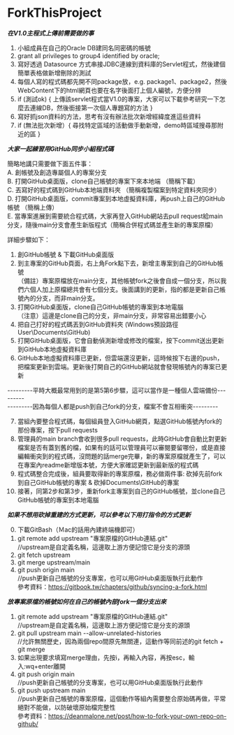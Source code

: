 # ForkThisProject

  
***在V1.0主程式上傳前需要做的事***  

  
1. 小組成員在自己的Oracle DB建同名同密碼的帳號  
2. grant all privileges to group4 identified by oracle;  
3. 寫好透過 Datasource 方式串接JDBC連線到資料庫的Servlet程式，然後建個簡單表格做新增刪除的測試
4. 每個人寫的程式碼都先開不同package放，e.g. package1、package2，然後ＷebContent下的html網頁也要在名字後面打上個人編號，方便分辨
5. if (測試ok) { 上傳該servlet程式當V1.0的專案，大家可以下載參考研究一下怎麼去連線DB，然後銜接第一次個人專題寫的方法 }   
6. 寫好抓json資料的方法，思考有沒有辦法批次新增經緯度進這些資料  
7. if (無法批次新增）{ 尋找特定區域的活動做手動新增，demo時區域搜尋那附近的區 } 

  
***大家一起練習用GitHub同步小組程式碼***   

  
簡略地講只需要做下面五件事：    
A.  創帳號及創造專屬個人的專案分支  
B.  打開GitHub桌面版，clone自己帳號的專案下來本地端 （簡稱下載）  
C.  丟寫好的程式碼到GitHub本地端資料夾 （簡稱複製檔案到特定資料夾同步）  
D.  打開GitHub桌面版，commit專案到本地虛擬資料庫，再push上自己的GitHub帳號 （簡稱上傳）  
E.  當專案進展到需要統合程式碼，大家再登入GitHub網站去pull request給main分支，隨後main分支會產生新版程式（簡稱合併程式碼並產生新的專案原檔）  
  
詳細步驟如下：  
1. 創GitHub帳號 & 下載GitHub桌面版  
2. 到主專案的GitHub頁面，右上角Fork點下去，新增主專案到自己的GitHub帳號   
（備註）專案原檔放在main分支，其他帳號fork之後會自成一個分支，所以我們六個人加上原檔總共會有七個分支。後面講到的更新，指的都是更新自己帳號內的分支，而非main分支。
3. 打開GitHub桌面版，clone自己GitHub帳號的專案到本地電腦   
（注意）這邊是clone自己的分支，非main分支，非常容易出錯要小心 
4. 把自己打好的程式碼丟到GitHub資料夾 (Windows預設路徑User\Documents\GitHub)  
5. 打開GitHub桌面版，它會自動偵測新增或修改的檔案，按下commit送出更新到GitHub本地虛擬資料庫  
6. GitHub本地虛擬資料庫已更新，但雲端還沒更新，這時候按下右邊的push，把檔案更新到雲端。更新後打開自己的GitHub網站就會發現帳號內的專案已更新  
  
---------平時大概最常用到的是第5第6步驟，這可以當作是一種個人雲端備份---------  
---------因為每個人都是push到自己fork的分支，檔案不會互相衝突---------  
  
7. 當組內要整合程式碼，每個組員登入GitHub網頁，點選GitHub帳號內fork的那份專案，按下pull requests  
8. 管理員的main branch會收到很多pull requests，此時GitHub會自動比對更新檔案是否有蓋到舊的檔，如果有的話可以管理員可以審閱要留哪份，或是直接編輯衝突到的程式碼，沒問題的話merge完畢，新的專案原檔就產生了，可以在專案內readme新增版本號，方便大家確認更新到最新版的程式碼
9. 程式碼整合完成後，組員要取得新的專案原檔，務必做兩件事: 砍掉先前fork到自己GitHub帳號的專案 & 砍掉Documents\GitHub的專案  
10. 接著，同第2步和第3步，重新fork主專案到自己的GitHub帳號，並clone自己GitHub帳號的專案到本地電腦

  
***如果不想用砍掉重建的方式更新，可以參考以下用打指令的方式更新***   
  
0. 下載GitBash（Ｍac的話用內建終端機即可）  
1. git remote add upstream "專案原檔的GitHub連結.git"  
//upstream是自定義名稱，這邊取上游方便記憶它是分支的源頭    
2. git fetch upstream  
3. git merge upstream/main  
4. git push origin main  
//push更新自己帳號的分支專案，也可以用GitHub桌面版執行此動作  
參考資料：https://gitbook.tw/chapters/github/syncing-a-fork.html    

  
***放專案原檔的帳號如何在自己的帳號內部fork一個分支出來***  
  
    
1. git remote add upstream "專案原檔的GitHub連結.git"  
//upstream是自定義名稱，這邊取上游方便記憶它是分支的源頭  
2. git pull upstream main --allow-unrelated-histories  
//允許無關歷史，因為兩個repo間原先無關連，這動作等同前述的git fetch + git merge  
3. 如果出現要求填寫merge理由，先按i，再輸入內容，再按esc，輸入:wq+enter離開  
4. git push origin main  
//push更新自己帳號的分支專案，也可以用GitHub桌面版執行此動作  
5. git push upstream main  
//push更新自己帳號的專案原檔，這個動作等組內需要整合原始碼再做，平常絕對不能做，以防破壞原始檔完整性  
參考資料：https://deanmalone.net/post/how-to-fork-your-own-repo-on-github/  

